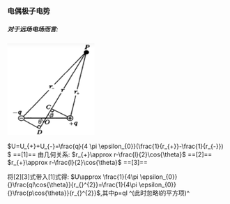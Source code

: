 ### 电偶极子电势
##### 对于远场电场而言:
<img src="image.png" alt="Description" width="200" height="210">

$U=U_{+}+U_{-}=\frac{q}{4 \pi \epsilon_{0}}(\frac{1}{r_{+}}-\frac{1}{r_{-}})  $   ==[1]==
由几何关系:
$r_{+}\approx r-\frac{l}{2}\cos{\theta}$  ==[2]==
 $r_{+}\approx r-\frac{l}{2}\cos{\theta}$ ==[3]==

将[2][3]式带入[1]式得:
$U\approx \frac{1}{4\pi \epsilon_{0}}{}\frac{ql\cos{\theta}}{r_{}^{2}}=\frac{1}{4\pi \epsilon_{0}}{}\frac{p\cos{\theta}}{r_{}^{2}}$,其中p=ql
^(此时忽略l的平方项)^

<!-- 对于程序而言:
$r_{}^{2}=x^2+y^2+z^2$
即变形得:==$z=$== -->

